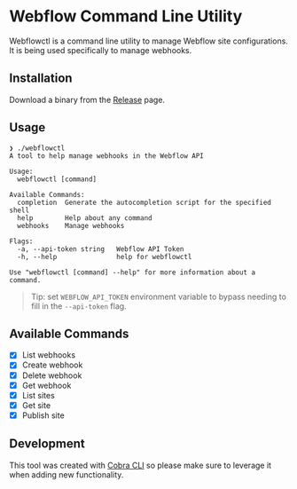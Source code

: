 # Webflow Command Line Utility

Webflowctl is a command line utility to manage Webflow site configurations. It is being used specifically to manage webhooks.

## Installation

Download a binary from the [Release](https://github.com/joinflux/webflowctl/releases) page.

## Usage

```
❯ ./webflowctl
A tool to help manage webhooks in the Webflow API

Usage:
  webflowctl [command]

Available Commands:
  completion  Generate the autocompletion script for the specified shell
  help        Help about any command
  webhooks    Manage webhooks

Flags:
  -a, --api-token string   Webflow API Token
  -h, --help               help for webflowctl

Use "webflowctl [command] --help" for more information about a command.
```

> Tip: set `WEBFLOW_API_TOKEN` environment variable to bypass needing to fill in the `--api-token` flag.

## Available Commands

- [x] List webhooks
- [x] Create webhook
- [x] Delete webhook
- [x] Get webhook
- [x] List sites
- [x] Get site
- [x] Publish site

## Development

This tool was created with [Cobra CLI](https://cobra.dev/) so please make sure to leverage it when adding new functionality.
